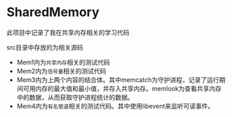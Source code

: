 # SharedMemory
此项目中记录了我在共享内存相关的学习代码

src目录中存放的为相关源码
* Mem1内为`共享内存`相关的测试代码
* Mem2内为`信号量`相关的测试代码
* Mem3内为上两个内容的结合体。其中memcatch为守护进程，记录了运行期间可用内存的最大值和最小值，并存入共享内存。memlook为查看共享内存中的数据，从而获取守护进程统计的数据。
* Mem4内为`有名管道`相关的测试代码。其中使用libevent来监听可读事件。
